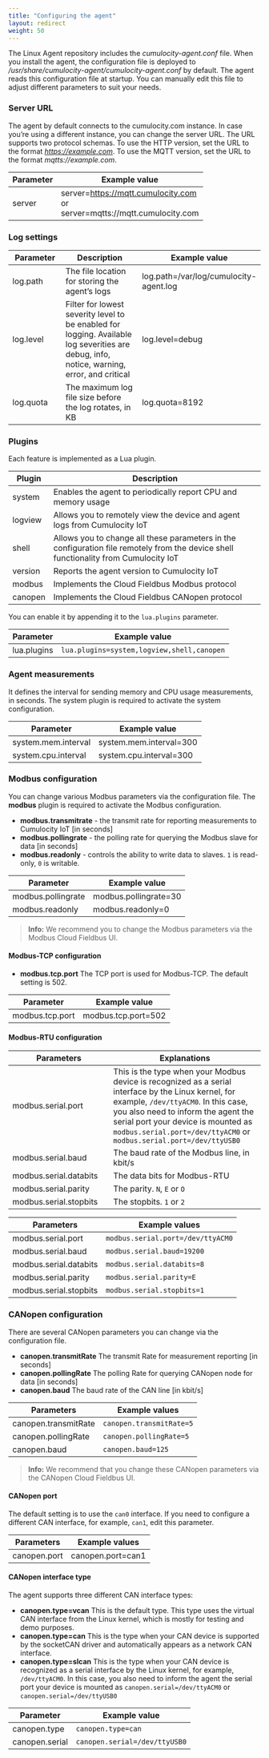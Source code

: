 ```yaml
---
title: "Configuring the agent"
layout: redirect
weight: 50
---
```


The Linux Agent repository includes the _cumulocity-agent.conf_ file. When you install the agent, the configuration file is deployed to _/usr/share/cumulocity-agent/cumulocity-agent.conf_ by default. The agent reads this configuration file at startup. You can manually edit this file to adjust different parameters to suit your needs.  

### Server URL

The agent by default connects to the cumulocity.com instance. In case you’re using a different instance, you can change the server URL.
The URL supports two protocol schemas. To use the HTTP version, set the URL to the format *https://example.com*. To use the MQTT version, set the URL to the format *mqtts://example.com*.

|Parameter|Example value|
|---|---|
|server|server=https://mqtt.cumulocity.com<br>or<br>server=mqtts://mqtt.cumulocity.com|

### Log settings

<table>
<colgroup>
<col style="width: 25%;">
<col style="width: 50%;">
<col style="width: 25%;">
</colgroup>
<thead>
<tr>
<th>Parameter</th>
<th>Description</th>
<th>Example value</th>
</tr>
</thead>
<tbody>
<tr>
<td>log.path</td>
<td>The file location for storing the agent’s logs</td>
<td>log.path=/var/log/cumulocity-agent.log</td>
</tr>
<tr>
<td>log.level</td>
<td>Filter for lowest severity level to be enabled for logging. Available log severities are debug, info, notice, warning, error, and critical</td>
<td>log.level=debug</td>
</tr>
<tr>
<td>log.quota</td>
<td>The maximum log file size before the log rotates, in KB</td>
<td>log.quota=8192</td>
</tr>
</tbody>
</table>

### Plugins

Each feature is implemented as a Lua plugin. 

|Plugin|Description|
|---|---|
|system|Enables the agent to periodically report CPU and memory usage|
|logview|Allows you to remotely view the device and agent logs from Cumulocity IoT|
|shell|Allows you to change all these parameters in the configuration file remotely from the device shell functionality from Cumulocity IoT|
|version|Reports the agent version to Cumulocity IoT|
|modbus|Implements the Cloud Fieldbus Modbus protocol|
|canopen|Implements the Cloud Fieldbus CANopen protocol|

You can enable it by appending it to the `lua.plugins` parameter.

|Parameter|Example value|
|---|---|
|lua.plugins|`lua.plugins=system,logview,shell,canopen`|


### Agent measurements

It defines the interval for sending memory and CPU usage measurements, in seconds. The system plugin is required to activate the system configuration.

|Parameter|Example value|
|---|---|
|system.mem.interval|system.mem.interval=300|
|system.cpu.interval|system.cpu.interval=300|

### Modbus configuration

You can change various Modbus parameters via the configuration file. The **modbus** plugin is required to activate the Modbus configuration.

- **modbus.transmitrate** - the transmit rate for reporting measurements to Cumulocity IoT [in seconds]
- **modbus.pollingrate** - the polling rate for querying the Modbus slave for data [in seconds]
- **modbus.readonly** - controls the ability to write data to slaves. `1` is read-only, `0` is writable.

|Parameter|Example value|  
|---|---|
|modbus.pollingrate|modbus.pollingrate=30|
|modbus.readonly|modbus.readonly=0|  

> **Info:** We recommend you to change the Modbus parameters via the Modbus Cloud Fieldbus UI.


#### Modbus-TCP configuration

- **modbus.tcp.port**
  The TCP port is used for Modbus-TCP. The default setting is 502.

|Parameter|Example value|
|---|---|
|modbus.tcp.port|modbus.tcp.port=502|

#### Modbus-RTU configuration

<table>
<colgroup>
<col style="width: 40%;">
<col style="width: 60%;">
</colgroup>
<thead>
<tr>
<th>Parameters</th>
<th>Explanations</th>
</tr>
</thead>
<tbody>
<tr>
<td>modbus.serial.port</td>
<td>This is the type when your Modbus device is recognized as a serial interface by the Linux kernel, for example, <code>/dev/ttyACM0</code>. In this case, you also need to inform the agent the serial port your device is mounted as <code>modbus.serial.port=/dev/ttyACM0</code> or <code>modbus.serial.port=/dev/ttyUSB0</code></td>
</tr>
<tr>
<td>modbus.serial.baud</td>
<td>The baud rate of the Modbus line, in kbit/s</td>
</tr>
<tr>
<td>modbus.serial.databits</td>
<td>The data bits for Modbus-RTU</td>
</tr>
<tr>
<td>modbus.serial.parity</td>
<td>The parity. <code>N</code>, <code>E</code> or <code>O</code></td>
</tr>
<tr>
<td>modbus.serial.stopbits</td>
<td>The stopbits. <code>1</code> or <code>2</code></td>
</tr>
</tbody>
</table>


|Parameters|Example values|  
|---|---|
|modbus.serial.port|`modbus.serial.port=/dev/ttyACM0`|
|modbus.serial.baud|`modbus.serial.baud=19200`|
|modbus.serial.databits|`modbus.serial.databits=8`|  
|modbus.serial.parity|`modbus.serial.parity=E`|
|modbus.serial.stopbits|`modbus.serial.stopbits=1`|

### CANopen configuration

There are several CANopen parameters you can change via the configuration file.
- **canopen.transmitRate**
The transmit Rate for measurement reporting [in seconds]
- **canopen.pollingRate**
The polling Rate for querying CANopen node for data [in seconds]
- **canopen.baud**
The baud rate of the CAN line [in kbit/s]

|Parameters|Example values|  
|---|---|
|canopen.transmitRate|`canopen.transmitRate=5`|
|canopen.pollingRate|`canopen.pollingRate=5`|
|canopen.baud|`canopen.baud=125`|

>**Info:** We recommend that you change these CANopen parameters via the CANopen Cloud Fieldbus UI.

#### CANopen port

The default setting is to use the `can0` interface. If you need to configure a different CAN interface, for example, `can1`, edit this parameter.

|Parameters|Example values|
|---|---|
|canopen.port|canopen.port=can1|

#### CANopen interface type

The agent supports three different CAN interface types:
- **canopen.type=vcan**
This is the default type. This type uses the virtual CAN interface from the Linux kernel, which is mostly for testing and demo purposes.
- **canopen.type=can**
This is the type when your CAN device is supported by the socketCAN driver and automatically appears as a network CAN interface.
- **canopen.type=slcan**
This is the type when your CAN device is recognized as a serial interface by the Linux kernel, for example, `/dev/ttyACM0`. In this case, you also need to inform the agent the serial port your device is mounted as `canopen.serial=/dev/ttyACM0` or `canopen.serial=/dev/ttyUSB0`

|Parameter|Example value|
|---|---|
|canopen.type|`canopen.type=can`|
|canopen.serial|`canopen.serial=/dev/ttyUSB0`|
